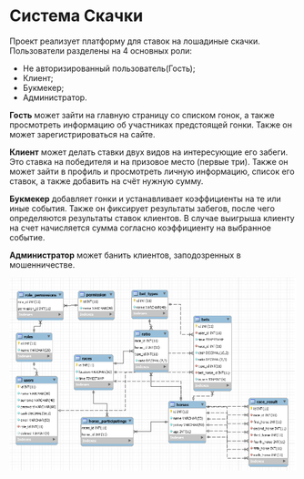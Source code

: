 # Система Скачки
Проект реализует платформу для ставок на лошадиные скачки. Пользователи разделены на 4 основных роли:
 - Не авторизированный пользователь(Гость);
 - Клиент;
 - Букмекер;
 - Администратор.

**Гость** может зайти на главную страницу со списком гонок, а также просмотреть информацию об участниках предстоящей гонки. Также он может зарегистрироваться на сайте. 

**Клиент** может делать ставки двух видов на интересующие его забеги. Это ставка на победителя и на призовое место (первые три). Также он может зайти в профиль и просмотреть личную информацию, список его ставок, а также добавить на счёт нужную сумму.

**Букмекер** добавляет гонки и устанавливает коэффициенты на те или иные события. Также он фиксирует результаты забегов, после чего определяются результаты ставок клиентов. В случае выигрыша клиенту на счет начисляется сумма согласно коэффициенту на выбранное событие.

**Администратор** может банить клиентов, заподозренных в мошенничестве.

![alt database](./database.png)